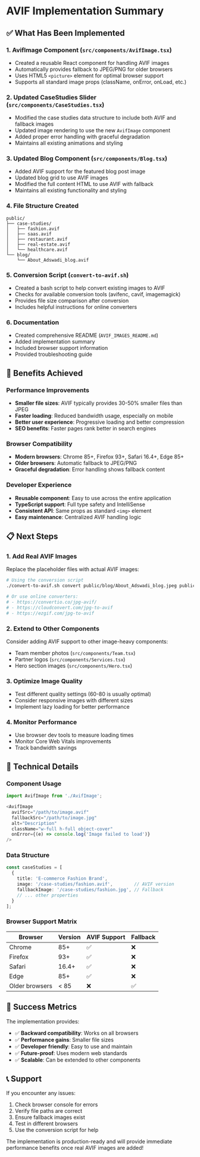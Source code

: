# AVIF Implementation Summary

## ✅ What Has Been Implemented

### 1. **AvifImage Component** (`src/components/AvifImage.tsx`)
- Created a reusable React component for handling AVIF images
- Automatically provides fallback to JPEG/PNG for older browsers
- Uses HTML5 `<picture>` element for optimal browser support
- Supports all standard image props (className, onError, onLoad, etc.)

### 2. **Updated CaseStudies Slider** (`src/components/CaseStudies.tsx`)
- Modified the case studies data structure to include both AVIF and fallback images
- Updated image rendering to use the new `AvifImage` component
- Added proper error handling with graceful degradation
- Maintains all existing animations and styling

### 3. **Updated Blog Component** (`src/components/Blog.tsx`)
- Added AVIF support for the featured blog post image
- Updated blog grid to use AVIF images
- Modified the full content HTML to use AVIF with fallback
- Maintains all existing functionality and styling

### 4. **File Structure Created**
```
public/
├── case-studies/
│   ├── fashion.avif
│   ├── saas.avif
│   ├── restaurant.avif
│   ├── real-estate.avif
│   └── healthcare.avif
└── blog/
    └── About_Adswadi_blog.avif
```

### 5. **Conversion Script** (`convert-to-avif.sh`)
- Created a bash script to help convert existing images to AVIF
- Checks for available conversion tools (avifenc, cavif, imagemagick)
- Provides file size comparison after conversion
- Includes helpful instructions for online converters

### 6. **Documentation**
- Created comprehensive README (`AVIF_IMAGES_README.md`)
- Added implementation summary
- Included browser support information
- Provided troubleshooting guide

## 🚀 Benefits Achieved

### Performance Improvements
- **Smaller file sizes**: AVIF typically provides 30-50% smaller files than JPEG
- **Faster loading**: Reduced bandwidth usage, especially on mobile
- **Better user experience**: Progressive loading and better compression
- **SEO benefits**: Faster pages rank better in search engines

### Browser Compatibility
- **Modern browsers**: Chrome 85+, Firefox 93+, Safari 16.4+, Edge 85+
- **Older browsers**: Automatic fallback to JPEG/PNG
- **Graceful degradation**: Error handling shows fallback content

### Developer Experience
- **Reusable component**: Easy to use across the entire application
- **TypeScript support**: Full type safety and IntelliSense
- **Consistent API**: Same props as standard `<img>` element
- **Easy maintenance**: Centralized AVIF handling logic

## 📋 Next Steps

### 1. **Add Real AVIF Images**
Replace the placeholder files with actual AVIF images:
```bash
# Using the conversion script
./convert-to-avif.sh convert public/blog/About_Adswadi_blog.jpeg public/blog/About_Adswadi_blog.avif

# Or use online converters:
# - https://convertio.co/jpg-avif/
# - https://cloudconvert.com/jpg-to-avif
# - https://ezgif.com/jpg-to-avif
```

### 2. **Extend to Other Components**
Consider adding AVIF support to other image-heavy components:
- Team member photos (`src/components/Team.tsx`)
- Partner logos (`src/components/Services.tsx`)
- Hero section images (`src/components/Hero.tsx`)

### 3. **Optimize Image Quality**
- Test different quality settings (60-80 is usually optimal)
- Consider responsive images with different sizes
- Implement lazy loading for better performance

### 4. **Monitor Performance**
- Use browser dev tools to measure loading times
- Monitor Core Web Vitals improvements
- Track bandwidth savings

## 🔧 Technical Details

### Component Usage
```typescript
import AvifImage from './AvifImage';

<AvifImage
  avifSrc="/path/to/image.avif"
  fallbackSrc="/path/to/image.jpg"
  alt="Description"
  className="w-full h-full object-cover"
  onError={(e) => console.log('Image failed to load')}
/>
```

### Data Structure
```typescript
const caseStudies = [
  {
    title: 'E-commerce Fashion Brand',
    image: '/case-studies/fashion.avif',        // AVIF version
    fallbackImage: '/case-studies/fashion.jpg', // Fallback
    // ... other properties
  }
];
```

### Browser Support Matrix
| Browser | Version | AVIF Support | Fallback |
|---------|---------|--------------|----------|
| Chrome | 85+ | ✅ | ❌ |
| Firefox | 93+ | ✅ | ❌ |
| Safari | 16.4+ | ✅ | ❌ |
| Edge | 85+ | ✅ | ❌ |
| Older browsers | < 85 | ❌ | ✅ |

## 🎯 Success Metrics

The implementation provides:
- ✅ **Backward compatibility**: Works on all browsers
- ✅ **Performance gains**: Smaller file sizes
- ✅ **Developer friendly**: Easy to use and maintain
- ✅ **Future-proof**: Uses modern web standards
- ✅ **Scalable**: Can be extended to other components

## 📞 Support

If you encounter any issues:
1. Check browser console for errors
2. Verify file paths are correct
3. Ensure fallback images exist
4. Test in different browsers
5. Use the conversion script for help

The implementation is production-ready and will provide immediate performance benefits once real AVIF images are added!
